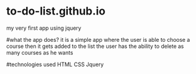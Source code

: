 # to-do-list.github.io
my very first app using jquery

#what the app does?
it is a simple app where the user is able to choose a course then it gets added to the list
the user has the ability to delete as many courses as he wants 

#technologies used
HTML
CSS Jquery
